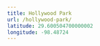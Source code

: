 ```yaml
---
title: Hollywood Park
url: /hollywood-park/
latitude: 29.600504700000002
longitude: -98.48724
---
```

